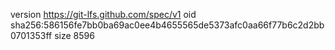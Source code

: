 version https://git-lfs.github.com/spec/v1
oid sha256:586156fe7bb0ba69ac0ee4b4655565de5373afc0aa66f77b6c2d2bb0701353ff
size 8596
